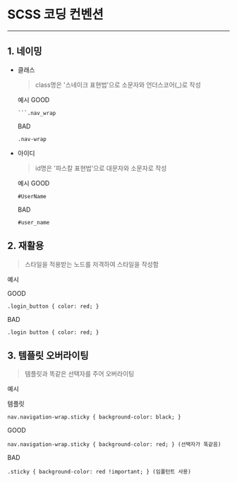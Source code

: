 ﻿# SCSS 코딩 컨벤션
------------
## 1. 네이밍

+ 클래스
    > class명은 '스네이크 표현법'으로 소문자와 언더스코어(_)로 작성

    예시
    GOOD
    ```
    ```.nav_wrap
    ```
    BAD
    ```
    .nav-wrap
    ```

+ 아이디
    > id명은 '파스칼 표현법'으로 대문자와 소문자로 작성

    예시
    GOOD
    ```
    #UserName
    ```
    BAD
    ```
    #user_name
    ```

## 2. 재활용

> 스타일을 적용받는 노드를 저격하여 스타일을 작성함

예시

GOOD
```
.login_button { color: red; }
```
BAD
```
.login button { color: red; }
```
     
## 3. 템플릿 오버라이팅

> 템플릿과 똑같은 선택자를 주어 오버라이팅

예시

템플릿
```
nav.navigation-wrap.sticky { background-color: black; }
```

GOOD
```
nav.navigation-wrap.sticky { background-color: red; } (선택자가 똑같음)
```
BAD
```
.sticky { background-color: red !important; } (임폴턴트 사용)
```

